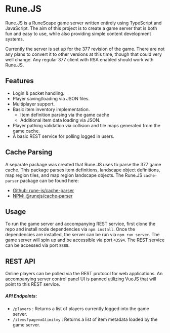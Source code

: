 # Rune.JS

Rune.JS is a RuneScape game server written entirely using TypeScript and JavaScript. The aim of this project is to create a game server that is both fun and easy to use, while also providing simple content development systems.

Currently the server is set up for the 377 revision of the game. There are not any plans to convert it to other versions at this time, though that could very well change. Any regular 377 client with RSA enabled should work with Rune.JS. 

## Features

- Login & packet handling.
- Player saving/loading via JSON files.
- Multiplayer support.
- Basic item inventory implementation.
  - Item definition parsing via the game cache
  - Additional item data loading via JSON.
- Player pathing validation via collision and tile maps generated from the game cache.
- A basic REST service for polling logged in users.

## Cache Parsing

A separate package was created that Rune.JS uses to parse the 377 game cache. This package parses item definitions, landscape object definitions, map region tiles, and map region landscape objects. The Rune.JS `cache-parser` package can be found here:

- [Github: rune-js/cache-parser](https://github.com/rune-js/cache-parser)
- [NPM: @runejs/cache-parser](https://www.npmjs.com/package/@runejs/cache-parser)

## Usage

To run the game server and accompanying REST service, first clone the repo and install node dependencies via `npm install`. Once the dependencies are installed, the server can be run via `npm run server`. The game server will spin up and be accessible via port `43594`. The REST service can be accessed via port `8888`.

## REST API

Online players can be polled via the REST protocol for web applications. An accompanying server control panel UI is panned utilizing VueJS that will point to this REST service.

##### API Endpoints:

- `/players` : Returns a list of players currently logged into the game server.
- `/items?page=x&limit=y` : Returns a list of item metadata loaded by the game server.

